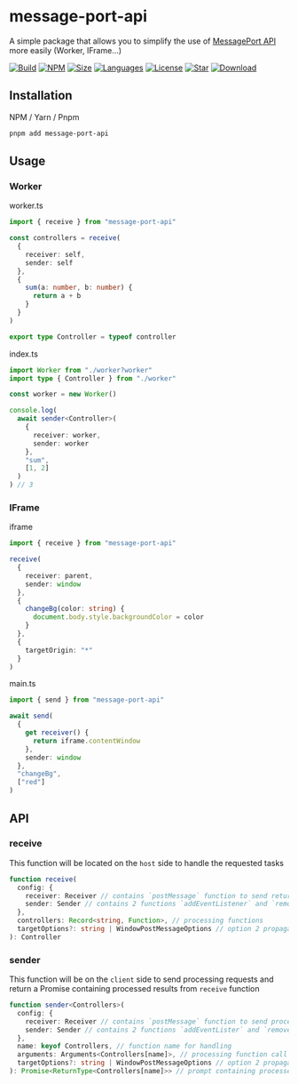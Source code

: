 # message-port-api

A simple package that allows you to simplify the use of [MessagePort API](https://developer.mozilla.org/en-US/docs/Web/API/MessagePort) more easily (Worker, IFrame...)

[![Build](https://github.com/tachibana-shin/message-port-api/actions/workflows/test.yml/badge.svg)](https://github.com/tachibana-shin/message-port-api/actions/workflows/test.yml)
[![NPM](https://badge.fury.io/js/message-port-api.svg)](http://badge.fury.io/js/message-port-api)
[![Size](https://img.shields.io/bundlephobia/minzip/message-port-api/latest)](https://npmjs.org/package/message-port-api)
[![Languages](https://img.shields.io/github/languages/top/tachibana-shin/message-port-api)](https://npmjs.org/package/message-port-api)
[![License](https://img.shields.io/npm/l/message-port-api)](https://npmjs.org/package/message-port-api)
[![Star](https://img.shields.io/github/stars/tachibana-shin/message-port-api)](https://github.com/tachibana-shin/message-port-api/stargazers)
[![Download](https://img.shields.io/npm/dm/message-port-api)](https://npmjs.org/package/message-port-api)

## Installation

NPM / Yarn / Pnpm

```bash
pnpm add message-port-api
```

## Usage

### Worker

worker.ts

```ts
import { receive } from "message-port-api"

const controllers = receive(
  {
    receiver: self,
    sender: self
  },
  {
    sum(a: number, b: number) {
      return a + b
    }
  }
)

export type Controller = typeof controller
```

index.ts

```ts
import Worker from "./worker?worker"
import type { Controller } from "./worker"

const worker = new Worker()

console.log(
  await sender<Controller>(
    {
      receiver: worker,
      sender: worker
    },
    "sum",
    [1, 2]
  )
) // 3
```

### IFrame

iframe

```ts
import { receive } from "message-port-api"

receive(
  {
    receiver: parent,
    sender: window
  },
  {
    changeBg(color: string) {
      document.body.style.backgroundColor = color
    }
  },
  {
    targetOrigin: "*"
  }
)
```

main.ts

```ts
import { send } from "message-port-api"

await send(
  {
    get receiver() {
      return iframe.contentWindow
    },
    sender: window
  },
  "changeBg",
  ["red"]
)
```

## API

### receive

This function will be located on the `host` side to handle the requested tasks

```ts
function receive(
  config: {
    receiver: Receiver // contains `postMessage` function to send return results
    sender: Sender // contains 2 functions `addEventListener` and `removeEventListener` to listen to and cancel the `message` event
  },
  controllers: Record<string, Function>, // processing functions
  targetOptions?: string | WindowPostMessageOptions // option 2 propagates to `postMessage`
): Controller
````

### sender

This function will be on the `client` side to send processing requests and return a Promise containing processed results from `receive` function

```ts
function sender<Controllers>(
  config: {
    receiver: Receiver // contains `postMessage` function to send processing request
    sender: Sender // contains 2 functions `addEventLister` and `removeEventListener` to listen to and cancel the event `message` containing the results processed through the `receive` function
  },
  name: keyof Controllers, // function name for handling
  arguments: Arguments<Controllers[name]>, // processing function call parameter
  targetOptions?: string | WindowPostMessageOptions // option 2 propagates to `postMessage`
): Promise<ReturnType<Controllers[name]>> // prompt containing processed results
```

